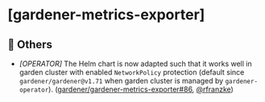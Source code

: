 # [gardener-metrics-exporter]
## 🏃 Others
* *[OPERATOR]* The Helm chart is now adapted such that it works well in garden cluster with enabled `NetworkPolicy` protection (default since `gardener/gardener@v1.71` when garden cluster is managed by `gardener-operator`). ([gardener/gardener-metrics-exporter#86](https://github.com/gardener/gardener-metrics-exporter/pull/86), [@rfranzke](https://github.com/rfranzke))